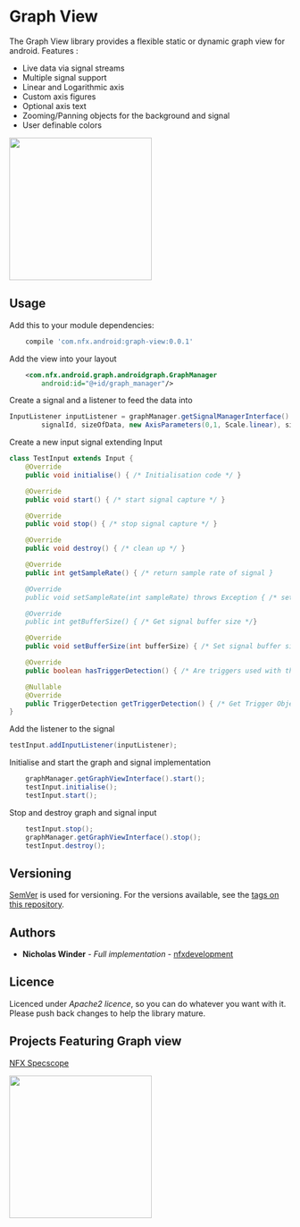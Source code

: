 # Graph View

The Graph View library provides a flexible static or dynamic graph view for android. 
 Features :
* Live data via signal streams
* Multiple signal support
* Linear and Logarithmic axis
* Custom axis figures
* Optional axis text
* Zooming/Panning objects for the background and signal
* User definable colors

<img src="https://cloud.githubusercontent.com/assets/16980993/26276594/24e94334-3d72-11e7-9d8c-9f9026083885.png" height="255">

## Usage

Add this to your module dependencies:
```groovy
    compile 'com.nfx.android:graph-view:0.0.1'
````

Add the view into your layout
```xml
    <com.nfx.android.graph.androidgraph.GraphManager
        android:id="@+id/graph_manager"/>
````

Create a signal and a listener to feed the data into
```java
InputListener inputListener = graphManager.getSignalManagerInterface().addSignal(
        signalId, sizeOfData, new AxisParameters(0,1, Scale.linear), signalColor);
````

Create a new input signal extending Input
```java
class TestInput extends Input {
    @Override
    public void initialise() { /* Initialisation code */ }

    @Override
    public void start() { /* start signal capture */ }

    @Override
    public void stop() { /* stop signal capture */ }

    @Override
    public void destroy() { /* clean up */ }

    @Override
    public int getSampleRate() { /* return sample rate of signal }

    @Override
    public void setSampleRate(int sampleRate) throws Exception { /* set sample rate }

    @Override
    public int getBufferSize() { /* Get signal buffer size */}

    @Override
    public void setBufferSize(int bufferSize) { /* Set signal buffer size*/ }

    @Override
    public boolean hasTriggerDetection() { /* Are triggers used with this signal */ }

    @Nullable
    @Override
    public TriggerDetection getTriggerDetection() { /* Get Trigger Object */ }
}
````

Add the listener to the signal
```java
testInput.addInputListener(inputListener);
````

Initialise and start the graph and signal implementation 
```java
    graphManager.getGraphViewInterface().start();
    testInput.initialise();
    testInput.start();
````

Stop and destroy graph and signal input
```java
    testInput.stop();
    graphManager.getGraphViewInterface().stop();
    testInput.destroy();
````


## Versioning

[SemVer](http://semver.org/) is used for versioning. For the versions available, see the [tags on this repository](https://github.com/nfxdevelopment/graph-view/tags).

## Authors

* **Nicholas Winder** - *Full implementation* - [nfxdevelopment](https://github.com/nfxdevelopment)

## Licence
Licenced under *Apache2 licence*, so you can do whatever you want with it.
Please push back changes to help the library mature.

## Projects Featuring Graph view
[NFX Specscope](https://play.google.com/store/apps/details?id=com.nfx.android.specscope)

<img src="https://cloud.githubusercontent.com/assets/16980993/26276800/7bc5809c-3d76-11e7-85e5-baac303c61e8.png" height="255">

